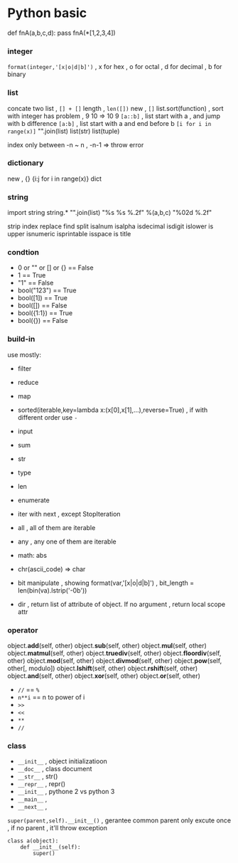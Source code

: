 # Python basic

def fnA(a,b,c,d):
    pass
fnA(*[1,2,3,4])


### integer ###
`format(integer,'[x|o|d|b]')` , x for hex , o for octal , d for decimal , b for binary

### list ###
concate two list ,  `[] + []`
length , `len([])`
new , `[]`
list.sort(function) , sort with integer has problem ,  9 10 => 10 9
`[a::b]` , list start with a , and jump with b difference
`[a:b]` , list start with a and end before b
`[i for i in range(x)]`
"".join(list)
list(str)
list(tuple)


index only between  -n ~ n , -n-1 => throw error
### dictionary ###
new , {}
{i:j for i in range(x)}
dict


### string ###
import string
string.*
"".join(list)
"%s %s %.2f" %(a,b,c)
"%02d %.2f"

strip
index
replace
find
split
isalnum isalpha isdecimal isdigit islower is upper isnumeric isprintable isspace is title




### condtion ###
- 0 or "" or [] or {} == False
- 1 == True 
- "1" == False
- bool("123") == True
- bool([1]) == True
- bool([]) == False
- bool({1:1}) == True
- bool({}) == False


### build-in ###

use mostly:
- filter
- reduce
- map
- sorted(iterable,key=lambda x:(x[0],x[1],...),reverse=True) , if with different order use `-`
- input
- sum
- str
- type
- len

- enumerate
- iter with next , except StopIteration
- all , all of them are iterable
- any , any one of them are iterable
- math: abs
- chr(ascii_code) => char 
- bit manipulate , showing format(var,'[x|o|d|b]') , bit_length = len(bin(va).lstrip('-0b'))
- dir , return list of attribute of object. If no argument , return local scope attr

### operator ###
object.__add__(self, other)
object.__sub__(self, other)
object.__mul__(self, other)
object.__matmul__(self, other)
object.__truediv__(self, other)
object.__floordiv__(self, other)
object.__mod__(self, other)
object.__divmod__(self, other)
object.__pow__(self, other[, modulo])
object.__lshift__(self, other)
object.__rshift__(self, other)
object.__and__(self, other)
object.__xor__(self, other)
object.__or__(self, other)
- `//` == `%`
- `n**i` == n to power of i
- `>>`
- `<<`
- `**`
- `//`


### class ###


- `__init__` , object initializatioon
- `__doc__`  , class document
- `__str__`  , str()
- `__repr__` , repr()
- `__init__` , pythone 2 vs python 3
- `__main__` ,
- `__next__` ,

`super(parent,self).__init__()` , gerantee common parent only excute once , if no parent , it'll throw exception

```
class a(object):
    def __init__(self):
        super()
```